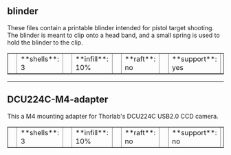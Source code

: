## blinder

These files contain a printable blinder intended for pistol target shooting. The blinder is meant to clip onto a head band, and a small spring is used to hold the blinder to the clip.

<table border=1>
<tr>
<td>&nbsp;</td>
<td>**shells**: 3</td><td>&nbsp;</td>
<td>**infill**: 10%</td><td>&nbsp;</td>
<td>**raft**: no</td><td>&nbsp;</td>
<td>**support**: yes</td>
<td>&nbsp;</td>
</tr>
</table>

----

## DCU224C-M4-adapter

This a M4 mounting adapter for Thorlab's DCU224C USB2.0 CCD camera.

<table border=1>
<tr>
<td>&nbsp;</td>
<td>**shells**: 3</td><td>&nbsp;</td>
<td>**infill**: 10%</td><td>&nbsp;</td>
<td>**raft**: no</td><td>&nbsp;</td>
<td>**support**: no</td>
<td>&nbsp;</td>
</tr>
</table>
